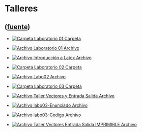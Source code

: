 # Talleres
([fuente](https://campus.exactas.uba.ar/course/view.php?id=987&section=9))
---
  - [![Carpeta](https://campus.exactas.uba.ar/theme/image.php/magazine/folder/1462913092/icon) Laboratorio 01 Carpeta](https://campus.exactas.uba.ar/mod/folder/view.php?id=60575)

  - [![Archivo](https://campus.exactas.uba.ar/theme/image.php/magazine/core/1462913092/f/archive) Laboratorio 01 Archivo](https://campus.exactas.uba.ar/mod/resource/view.php?id=59700)

  - [![Archivo](https://campus.exactas.uba.ar/theme/image.php/magazine/core/1462913092/f/pdf) Introducción a Latex Archivo](https://campus.exactas.uba.ar/mod/resource/view.php?id=60157)

  - [![Carpeta](https://campus.exactas.uba.ar/theme/image.php/magazine/folder/1462913092/icon) Laboratorio 02 Carpeta](https://campus.exactas.uba.ar/mod/folder/view.php?id=60136)

  - [![Archivo](https://campus.exactas.uba.ar/theme/image.php/magazine/core/1462913092/f/archive) Labo02 Archivo](https://campus.exactas.uba.ar/mod/resource/view.php?id=60137)

  - [![Carpeta](https://campus.exactas.uba.ar/theme/image.php/magazine/folder/1462913092/icon) Laboratorio 03 Carpeta](https://campus.exactas.uba.ar/mod/folder/view.php?id=60573)

  - [![Archivo](https://campus.exactas.uba.ar/theme/image.php/magazine/core/1462913092/f/pdf) Taller Vectores y Entrada Salida Archivo](https://campus.exactas.uba.ar/mod/resource/view.php?id=60584)

  - [![Archivo](https://campus.exactas.uba.ar/theme/image.php/magazine/core/1462913092/f/pdf) labo03-Enunciado Archivo](https://campus.exactas.uba.ar/mod/resource/view.php?id=60591)

  - [![Archivo](https://campus.exactas.uba.ar/theme/image.php/magazine/core/1462913092/f/archive) labo03-Codigo Archivo](https://campus.exactas.uba.ar/mod/resource/view.php?id=60592)

  - [![Archivo](https://campus.exactas.uba.ar/theme/image.php/magazine/core/1462913092/f/pdf) Taller Vectores Entrada Salida IMPRIMIBLE Archivo](https://campus.exactas.uba.ar/mod/resource/view.php?id=60594)

